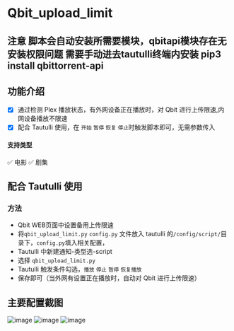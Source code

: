 # Qbit_upload_limit
## 注意 脚本会自动安装所需要模块，qbitapi模块存在无安装权限问题 需要手动进去tautulli终端内安装 pip3 install qbittorrent-api

## 功能介绍
- [x] 通过检测 Plex 播放状态，有外网设备正在播放时，对 Qbit 进行上传限速,内网设备播放不限速
- [x] 配合 Tautulli 使用，在 `开始` `暂停` `恢复` `停止`时触发脚本即可，无需参数传入

#### 支持类型  
✅ 电影    ✅ 剧集

## 配合 Tautulli 使用
### 方法
- Qbit WEB页面中设置备用上传限速
- 将`qbit_upload_limit.py` `config.py` 文件放入 tautulli 的`/config/script/`目录下，`config.py`填入相关配置，
- Tautulli 中新建通知-类型选-script
- 选择 `qbit_upload_limit.py`
- Tautulli 触发条件勾选，`播放` `停止` `暂停` `恢复播放`
- 保存即可（当外网有设置正在播放时，自动对 Qbit 进行上传限速）
## 主要配置截图
![image](https://user-images.githubusercontent.com/68833595/193017070-d83aa480-c74a-4186-a85d-d5fc5e1bae77.png)
![image](https://user-images.githubusercontent.com/68833595/193017373-e6d071c9-0e94-4945-8991-d7b0cf5f05f3.png)
![image](https://user-images.githubusercontent.com/68833595/193017100-3edcded6-bfdf-40ab-bc2f-57d05300ff6d.png)

